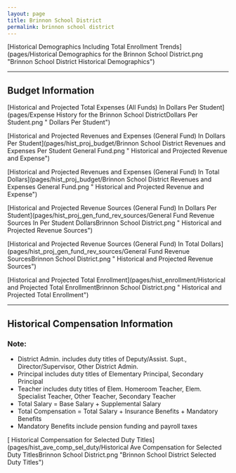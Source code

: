 ```yaml
---
layout: page
title: Brinnon School District
permalink: brinnon school district
---
```



[Historical Demographics Including Total Enrollment Trends](pages/Historical Demographics for the Brinnon School District.png "Brinnon School District Historical Demographics")

___

## Budget Information

[Historical and Projected Total Expenses (All Funds) In Dollars Per Student](pages/Expense History for the Brinnon School DistrictDollars Per Student.png " Dollars Per Student")

[Historical and Projected Revenues and Expenses (General Fund) In Dollars Per Student](pages/hist_proj_budget/Brinnon School District Revenues and Expenses Per Student General Fund.png " Historical and Projected Revenue and Expense")

[Historical and Projected Revenues and Expenses (General Fund) In Total Dollars](pages/hist_proj_budget/Brinnon School District Revenues and Expenses General Fund.png " Historical and Projected Revenue and Expense")

[Historical and Projected Revenue Sources (General Fund) In Dollars Per Student](pages/hist_proj_gen_fund_rev_sources/General Fund Revenue Sources In Per Student DollarsBrinnon School District.png " Historical and Projected Revenue Sources")

[Historical and Projected Revenue Sources (General Fund) In Total Dollars](pages/hist_proj_gen_fund_rev_sources/General Fund Revenue SourcesBrinnon School District.png " Historical and Projected Revenue Sources")

[Historical and Projected Total Enrollment](pages/hist_enrollment/Historical and Projected Total EnrollmentBrinnon School District.png " Historical and Projected Total Enrollment")


___

## Historical Compensation Information
### Note:
- District Admin. includes duty titles of Deputy/Assist. Supt., Director/Supervisor, Other District Admin.
- Principal includes duty titles of Elementary Principal, Secondary Principal
- Teacher includes duty titles of Elem. Homeroom Teacher, Elem. Specialist Teacher, Other Teacher, Secondary Teacher
- Total Salary = Base Salary + Supplemental Salary
- Total Compensation = Total Salary + Insurance Benefits + Mandatory Benefits
- Mandatory Benefits include pension funding and payroll taxes

[ Historical Compensation for Selected Duty Titles](pages/hist_ave_comp_sel_duty/Historical Ave Compensation for Selected Duty TitlesBrinnon School District.png "Brinnon School District Selected Duty Titles")

